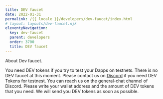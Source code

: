 ```yaml
---
title: DEV faucet
date: 2022-01-31
permalink: /{{ locale }}/developers/dev-faucet/index.html
# layout: layouts/dev-faucet.njk
eleventyNavigation:
  key: dev-faucet
  parent: developers
  order: 3700
  title: DEV faucet
---
```


About Dev faucet.

You need DEV tokens if you try to test your Dapps on testnets. There is no DEV faucet at this moment. Please contact us on [Discord](https://discord.com/invite/VwJp4KM) if you need DEV Tokens for testnest. You can reach us on the general-chat channel of Discord. Please write your wallet address and the amount of DEV tokens that you need. We will send you DEV tokens as soon as possible.
